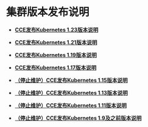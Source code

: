 # 集群版本发布说明<a name="cce_10_0068"></a>

-   **[CCE发布Kubernetes 1.23版本说明](CCE发布Kubernetes-1-23版本说明.md)**  

-   **[CCE发布Kubernetes 1.21版本说明](CCE发布Kubernetes-1-21版本说明.md)**  

-   **[CCE发布Kubernetes 1.19版本说明](CCE发布Kubernetes-1-19版本说明.md)**  

-   **[CCE发布Kubernetes 1.17版本说明](CCE发布Kubernetes-1-17版本说明.md)**  

-   **[（停止维护）CCE发布Kubernetes 1.15版本说明](（停止维护）CCE发布Kubernetes-1-15版本说明.md)**  

-   **[（停止维护）CCE发布Kubernetes 1.13版本说明](（停止维护）CCE发布Kubernetes-1-13版本说明.md)**  

-   **[（停止维护）CCE发布Kubernetes 1.11版本说明](（停止维护）CCE发布Kubernetes-1-11版本说明.md)**  

-   **[（停止维护）CCE发布Kubernetes 1.9及之前版本说明](（停止维护）CCE发布Kubernetes-1-9及之前版本说明.md)**  


